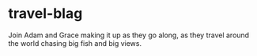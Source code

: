 # travel-blag
Join Adam and Grace making it up as they go along, as they travel around the world chasing big fish and big views.
